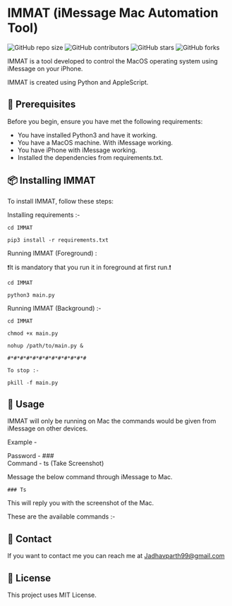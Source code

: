 # IMMAT (iMessage Mac Automation Tool)

<!--- These are examples. See https://shields.io for others or to customize this set of shields. You might want to include dependencies, project status and licence info here --->
![GitHub repo size](https://img.shields.io/github/repo-size/ParthJadhav/IMMAT)
![GitHub contributors](https://img.shields.io/github/contributors/parthjadhav/IMMAT)
![GitHub stars](https://img.shields.io/github/stars/scottydocs/parthjadhav/IMMAT?style=social)
![GitHub forks](https://img.shields.io/github/forks/scottydocs/parthjadhav/IMMAT?style=social)

IMMAT is a tool developed to control the MacOS operating system using iMessage on your iPhone.

IMMAT is created using Python and AppleScript.

## 🔖 Prerequisites

Before you begin, ensure you have met the following requirements:
<!--- These are just example requirements. Add, duplicate or remove as required --->
* You have installed Python3 and have it working.
* You have a MacOS machine. With iMessage working.
* You have iPhone with iMessage working.
* Installed the dependencies from requirements.txt.

## 📦 Installing IMMAT

To install IMMAT, follow these steps:

Installing requirements :-
```
cd IMMAT

pip3 install -r requirements.txt
```

Running IMMAT (Foreground) :

❗️It is mandatory that you run it in foreground at first run.❗
```
cd IMMAT

python3 main.py
```

Running IMMAT (Background) :-
```
cd IMMAT

chmod +x main.py

nohup /path/to/main.py &

#*#*#*#*#*#*#*#*#*#*#*#*#

To stop :-

pkill -f main.py
```

## 🦋 Usage

IMMAT will only be running on Mac the commands would be given from iMessage on other devices.

Example - 

Password - ###\
Command - ts (Take Screenshot)

Message the below command through iMessage to Mac.
```
### Ts
```

This will reply you with the screenshot of the Mac.

These are the available commands :-


## 📱 Contact

If you want to contact me you can reach me at Jadhavparth99@gmail.com

## 📄 License
<!--- If you're not sure which open license to use see https://choosealicense.com/--->

This project uses MIT License.
